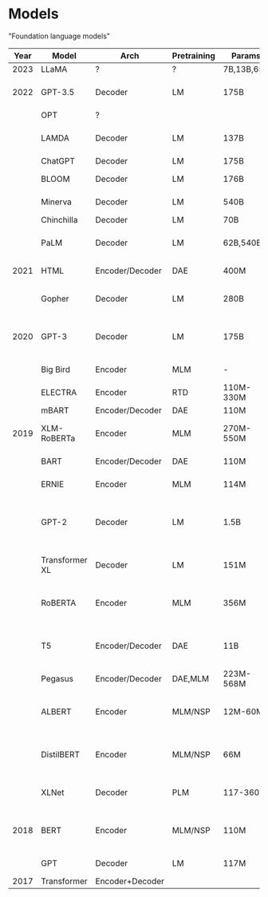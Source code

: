 # Models

"Foundation language models"

| Year | Model          | Arch            | Pretraining | Params     | Applications                                      |
| ---- | -------------- | --------------- | ----------- | ---------- | ------------------------------------------------- |
| 2023 | LLaMA          | ?               | ?           | 7B,13B,65B | ?                                                 |
| 2022 | GPT-3.5        | Decoder         | LM          | 175B       | Code generation, dialog                           |
|      | OPT            | ?               |             |            |                                                   |
|      | LAMDA          | Decoder         | LM          | 137B       | General language modelling                        |
|      | ChatGPT        | Decoder         | LM          | 175B       | Dialog                                            |
|      | BLOOM          | Decoder         | LM          | 176B       | Code generation                                   |
|      | Minerva        | Decoder         | LM          | 540B       | Mathematical reasoning                            |
|      | Chinchilla     | Decoder         | LM          | 70B        | Dialog                                            |
|      | PaLM           | Decoder         | LM          | 62B,540B   | (general language tasks)                          |
| 2021 | HTML           | Encoder/Decoder | DAE         | 400M       | HTML prompting                                    |
|      | Gopher         | Decoder         | LM          | 280B       | General language modelling                        |
| 2020 | GPT-3          | Decoder         | LM          | 175B       | Code generation, audio generation                 |
|      | Big Bird       | Encoder         | MLM         | -          | Longer sequence                                   |
|      | ELECTRA        | Encoder         | RTD         | 110M-330M  | Longer sequence                                   |
|      | mBART          | Encoder/Decoder | DAE         | 110M       | Translation                                       |
| 2019 | XLM-RoBERTa    | Encoder         | MLM         | 270M-550M  | Translation, cross-lingual tasks                  |
|      | BART           | Encoder/Decoder | DAE         | 110M       | Text generation                                   |
|      | ERNIE          | Encoder         | MLM         | 114M       | Entity recognition                                |
|      | GPT-2          | Decoder         | LM          | 1.5B       | Text generation, (general language tasks)         |
|      | Transformer XL | Decoder         | LM          | 151M       | (general language tasks)                          |
|      | RoBERTA        | Encoder         | MLM         | 356M       | Language understading, question answering         |
|      | T5             | Encoder/Decoder | DAE         | 11B        | MT, question answering, abstractive summarisation |
|      | Pegasus        | Encoder/Decoder | DAE,MLM     | 223M-568M  | Summarisation                                     |
|      | ALBERT         | Encoder         | MLM/NSP     | 12M-60M    | Language understading, question answering         |
|      | DistilBERT     | Encoder         | MLM/NSP     | 66M        | Language understading, question answering         |
|      | XLNet          | Decoder         | PLM         | 117-360M   | (general language tasks)                          |
| 2018 | BERT           | Encoder         | MLM/NSP     | 110M       | Language understading, question answering         |
|      | GPT            | Decoder         | LM          | 117M       | Text generation                                   |
| 2017 | Transformer    | Encoder+Decoder |             |            |
